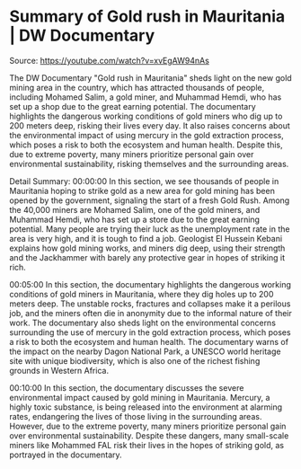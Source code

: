 # Summary of Gold rush in Mauritania | DW Documentary

Source: https://youtube.com/watch?v=xvEgAW94nAs

The DW Documentary "Gold rush in Mauritania" sheds light on the new gold mining area in the country, which has attracted thousands of people, including Mohamed Salim, a gold miner, and Muhammad Hemdi, who has set up a shop due to the great earning potential. The documentary highlights the dangerous working conditions of gold miners who dig up to 200 meters deep, risking their lives every day. It also raises concerns about the environmental impact of using mercury in the gold extraction process, which poses a risk to both the ecosystem and human health. Despite this, due to extreme poverty, many miners prioritize personal gain over environmental sustainability, risking themselves and the surrounding areas.

Detail Summary: 
00:00:00
In this section, we see thousands of people in Mauritania hoping to strike gold as a new area for gold mining has been opened by the government, signaling the start of a fresh Gold Rush. Among the 40,000 miners are Mohamed Salim, one of the gold miners, and Muhammad Hemdi, who has set up a store due to the great earning potential. Many people are trying their luck as the unemployment rate in the area is very high, and it is tough to find a job. Geologist El Hussein Kebani explains how gold mining works, and miners dig deep, using their strength and the Jackhammer with barely any protective gear in hopes of striking it rich.

00:05:00
In this section, the documentary highlights the dangerous working conditions of gold miners in Mauritania, where they dig holes up to 200 meters deep. The unstable rocks, fractures and collapses make it a perilous job, and the miners often die in anonymity due to the informal nature of their work. The documentary also sheds light on the environmental concerns surrounding the use of mercury in the gold extraction process, which poses a risk to both the ecosystem and human health. The documentary warns of the impact on the nearby Dagon National Park, a UNESCO world heritage site with unique biodiversity, which is also one of the richest fishing grounds in Western Africa.

00:10:00
In this section, the documentary discusses the severe environmental impact caused by gold mining in Mauritania. Mercury, a highly toxic substance, is being released into the environment at alarming rates, endangering the lives of those living in the surrounding areas. However, due to the extreme poverty, many miners prioritize personal gain over environmental sustainability. Despite these dangers, many small-scale miners like Mohammed FAL risk their lives in the hopes of striking gold, as portrayed in the documentary.


